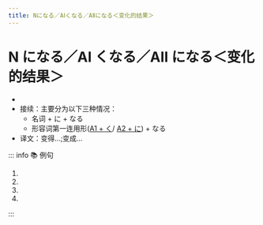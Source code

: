 ```yaml
---
title: Nになる／AⅠくなる／AⅡになる＜变化的结果＞
---
```


# N になる／AⅠ くなる／AⅡ になる＜变化的结果＞

* <grammer-content sentence="意义：表示变化的结果。其中，**なる** 是个动词，意思是**变成，变化，成为**。" />
* 接续：主要分为以下三种情况：
  * 名词 + に + なる
  * 形容词第一连用形([A1 + く](../../adjective.md#一类形容词连用形)/ [A2 + に](../../adjective.md#二类形容词连用形)) + なる
* 译文：变得...;变成...

::: info :books: 例句

1. <grammer-content id='1-7-7-0' sentence="そろそろ11[時/じ]**になりますね**。" trans='马上就要到11点了。' />
2. <grammer-content id='1-7-7-1' sentence="[肌/はだ]がきれい**になったよ**。" trans='皮肤变漂亮了。' />
3. <grammer-content id='1-7-7-2' sentence="おなかがいっぱい**になりました**。" trans='我吃饱了。（我一碗饭都吃不下了）' />
4. <grammer-content id='1-7-7-3' sentence="[北京/ぺきん]は[寒/さむ]**くなりました**。" trans='北京降温了。' />

:::
